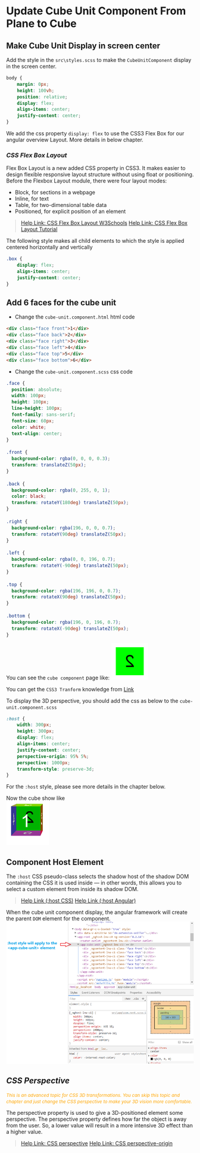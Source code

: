 # Update Cube Unit Component From Plane to Cube

## Make Cube Unit Display in screen center

Add the style in the `src\styles.scss` to make the `CubeUnitComponent` display in the screen center.

``` css
body {
    margin: 0px;
    height: 100vh;
    position: relative;
    display: flex;
    align-items: center;
    justify-content: center;
}
```

We add the css property `display: flex` to use the CSS3 Flex Box for our angular overview Layout. More details in below chapter.

### _CSS Flex Box Layout_

Flex Box Layout is a new added CSS property in CSS3. It makes easier to design flexible responsive layout structure without using float or positioning.
Before the Flexbox Layout module, there were four layout modes:

- Block, for sections in a webpage  
- Inline, for text
- Table, for two-dimensional table data
- Positioned, for explicit position of an element

> [Help Link: CSS Flex Box Layout W3Schools](https://www.w3schools.com/css/css3_flexbox.asp)
> [Help Link: CSS Flex Box Layout Tutorial](https://www.runoob.com/w3cnote/flex-grammar.html)

The following style makes all child elements to which the style is applied centered horizontally and vertically

``` css
.box {
    display: flex;
    align-items: center;
    justify-content: center;
}
```

## Add 6 faces for the cube unit  

- Change the `cube-unit.component.html` html code

``` html
<div class="face front">1</div>
<div class="face back">2</div>
<div class="face right">3</div>
<div class="face left">4</div>
<div class="face top">5</div>
<div class="face bottom">6</div>
```

- Change the `cube-unit.component.scss` css code

``` css
.face {
  position: absolute;
  width: 100px;
  height: 100px;
  line-height: 100px;
  font-family: sans-serif;
  font-size: 60px;
  color: white;
  text-align: center;
}

.front {
  background-color: rgba(0, 0, 0, 0.3);
  transform: translateZ(50px);
}

.back {
  background-color: rgba(0, 255, 0, 1);
  color: black;
  transform: rotateY(180deg) translateZ(50px);
}

.right {
  background-color: rgba(196, 0, 0, 0.7);
  transform: rotateY(90deg) translateZ(50px);
}

.left {
  background-color: rgba(0, 0, 196, 0.7);
  transform: rotateY(-90deg) translateZ(50px);
}

.top {
  background-color: rgba(196, 196, 0, 0.7);
  transform: rotateX(90deg) translateZ(50px);
}

.bottom {
  background-color: rgba(196, 0, 196, 0.7);
  transform: rotateX(-90deg) translateZ(50px);
}
```

You can see the `cube component` page like:
 ![face 6 plane](images/face_6_plane.png)

 You can get the `CSS3 Tranform` knowledge from [Link](https://www.w3school.com.cn/cssref/pr_transform.asp)

To display the 3D perspective, you should add the css as below to the `cube-unit.component.scss`

``` css
:host {
    width: 300px;
    height: 300px;
    display: flex;
    align-items: center;
    justify-content: center;
    perspective-origin: 95% 5%;
    perspective: 1000px;
    transform-style: preserve-3d;
}
```  

For the `:host` style, please see more details in the chapter below.

Now the cube show like  
![face 6 cube](images/face_6_cube.png)

## Component Host Element

The `:host` CSS pseudo-class selects the shadow host of the shadow DOM containing the CSS it is used inside — in other words, this allows you to select a custom element from inside its shadow DOM.  

> [Help Link (:host CSS)](https://developer.mozilla.org/en-US/docs/Web/CSS/:host)
> [Help Link (:host Angular)](https://angular.io/guide/component-styles#host)  

When the cube unit component display, the angular framework will create the parent `DOM` element for the component.
![host style](images/host_style.png)  

## _CSS Perspective_

<span style="font-size: 12px; color: orange; font-style: italic">This is an advanced topic for CSS 3D transformations. You can skip this topic and chapter and just change the CSS perspective to make your 3D vision more comfortable.</span>

The perspective property is used to give a 3D-positioned element some perspective.
The perspective property defines how far the object is away from the user. So, a lower value will result in a more intensive 3D effect than a higher value.  

> [Help Link: CSS perspective](https://www.w3schools.com/cssref/css3_pr_perspective.asp)
> [Help Link: CSS perspective-origin](https://www.w3schools.com/cssref/css3_pr_perspective-origin.asp)